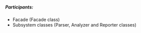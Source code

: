 ##### Participants:
- Facade (Facade class)
- Subsystem classes (Parser, Analyzer and Reporter classes)
